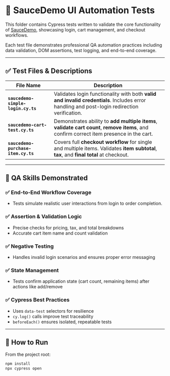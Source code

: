 # 🛒 SauceDemo UI Automation Tests

This folder contains Cypress tests written to validate the core functionality of [SauceDemo](https://www.saucedemo.com), showcasing login, cart management, and checkout workflows.

Each test file demonstrates professional QA automation practices including data validation, DOM assertions, test logging, and end-to-end coverage.

---

## ✅ Test Files & Descriptions

| File Name                         | Description |
|----------------------------------|-------------|
| **`saucedemo-simple-login.cy.ts`** | Validates login functionality with both **valid and invalid credentials**. Includes error handling and post-login redirection verification. |
| **`saucedemo-cart-test.cy.ts`** | Demonstrates ability to **add multiple items**, **validate cart count**, **remove items**, and confirm correct item presence in the cart. |
| **`saucedemo-purchase-item.cy.ts`** | Covers full **checkout workflow** for single and multiple items. Validates **item subtotal**, **tax**, and **final total** at checkout. |

---

## 🧪 QA Skills Demonstrated

### ✅ End-to-End Workflow Coverage
- Tests simulate realistic user interactions from login to order completion.

### ✅ Assertion & Validation Logic
- Precise checks for pricing, tax, and total breakdowns
- Accurate cart item name and count validation

### ✅ Negative Testing
- Handles invalid login scenarios and ensures proper error messaging

### ✅ State Management
- Tests confirm application state (cart count, remaining items) after actions like add/remove

### ✅ Cypress Best Practices
- Uses `data-test` selectors for resilience
- `cy.log()` calls improve test traceability
- `beforeEach()` ensures isolated, repeatable tests

---

## 🚀 How to Run

From the project root:

```bash
npm install
npx cypress open
